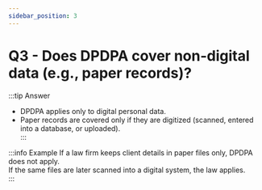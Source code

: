 ```yaml
---
sidebar_position: 3
---
```


# Q3 - Does DPDPA cover non-digital data (e.g., paper records)?
:::tip Answer
- DPDPA applies only to digital personal data.  
- Paper records are covered only if they are digitized (scanned, entered into a database, or uploaded).  
:::

:::info Example
If a law firm keeps client details in paper files only, DPDPA does not apply.  
If the same files are later scanned into a digital system, the law applies.  
:::
